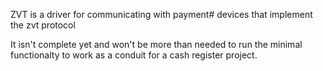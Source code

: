 ZVT is a driver for communicating with payment#
devices that implement the zvt protocol

It isn't complete yet and won't be more than 
needed to run the minimal functionalty 
to work as a conduit for a cash register 
project.
